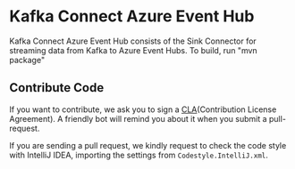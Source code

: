 # Kafka Connect Azure Event Hub
Kafka Connect Azure Event Hub consists of the Sink Connector for streaming data from Kafka to Azure Event Hubs.
To build, run "mvn package"

## Contribute Code

If you want to contribute, we ask you to sign a [CLA](https://cla.microsoft.com/)(Contribution License Agreement). A
friendly bot will remind you about it when you submit a pull-request.

If you are sending a pull request, we kindly request to check the code style with IntelliJ IDEA, importing the settings
from `Codestyle.IntelliJ.xml`.
